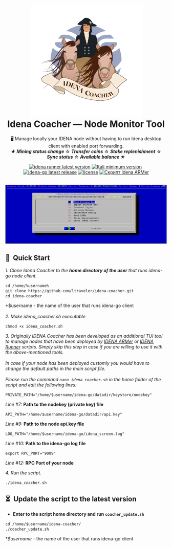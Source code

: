 <h1 align="center">
  <img width="350px" alt="Idena Coacher Node Monitor Tool" Title="IDENA Coacher - Node Monitor Tool" src="https://raw.githubusercontent.com/ltraveler/ltraveler/main/images/idena_coacher.png"><br/>
  Idena Coacher — Node Monitor Tool
</h1>
<p align="center">🖥️ Manage locally your IDENA node without having to run Idena desktop client with enabled port forwarding.<br> <b><i>★ Mining status change</i></b> ☆ <b><i>Transfer coins</i></b> ☆ <b><i>Stake replenishment</i></b> ☆ <b><i>Sync status</i></b> ☆ <b><i>Available balance ★</i></b></p>

<p align="center"><a href="https://github.com/ltraveler/idena-coacher/releases/latest" target="_blank"><img src="https://img.shields.io/github/v/release/ltraveler/idena-coacher?style=for-the-badge&logo=none" alt="idena runner latest version" /></a>&nbsp;<a href="https://wiki.ubuntu.com/FocalFossa/ReleaseNotes" target="_blank"><img src="https://img.shields.io/badge/Kali-20.04(LTS)+-00ADD8?style=for-the-badge&logo=none" alt="Kali minimum version" /></a>&nbsp;<a href="https://github.com/ltraveler/idena-runner/blob/main/CHANGELOG.md" target="_blank"><img src="https://img.shields.io/badge/Build-Stable-success?style=for-the-badge&logo=none" alt="idena-go latest release" /></a>&nbsp;<a href="https://www.gnu.org/licenses/quick-guide-gplv3.html" target="_blank"><img src="https://img.shields.io/badge/license-GPL3.0-red?style=for-the-badge&logo=none" alt="license" /></a>&nbsp;<a href="https://github.com/ltraveler/idena-coacher/blob/main/README.ru-RU.md" target="_blank"><img src="https://img.shields.io/badge/readme-РУССКИЙ-orange?style=for-the-badge&logo=none" alt="Скрипт Idena ARMer" /></a></p>

<p align="center"><br>
  <img alt="Idena Coacher Node Monitor Tool" Title="IDENA Coacher - User Interface" src="https://raw.githubusercontent.com/ltraveler/ltraveler/main/images/IDENA_Coacher_Monitor_Tool_UI.jpg">
</p>

## 🚀&nbsp; Quick Start
*1. Clone Idena Coacher to the **home directory of the user** that runs idena-go node client.*
```
cd /home/%username%
git clone https://github.com/ltraveler/idena-coacher.git
cd idena-coacher
```
*$username - the name of the user that runs idena-go client<br><br>
*2. Make idena_coacher.sh executable*
```
chmod +x idena_coacher.sh
```
*3. Originally IDENA Coacher has been developed as an additional TUI tool to manage nodes that have been deployed by [IDENA ARMer](https://github.com/ltraveler/idena-armer) or [IDENA Runner](https://github.com/ltraveler/idena-runner) scripts. Simply skip this step in case if you are willing to use it with the above-mentioned tools.<br><br>
In case if your node has been deployed customly you would have to change the default paths in the main script file.<br><br>
Please run the command `nano idena_coacher.sh` in the home folder of the script and edit the following lines:*
```
PRIVATE_PATH="/home/$username/idena-go/datadir/keystore/nodekey"
```
*Line #7:* **Path to the nodekey (private key) file**
```
API_PATH="/home/$username/idena-go/datadir/api.key"
```
*Line #9:* **Path to the node api.key file**
```
LOG_PATH="/home/$username/idena-go/idena_screen.log"
```
*Line #10:* **Path to the idena-go log file**
```
export RPC_PORT="9009"
```
*Line #12:* **RPC Port of your node**

*4. Run the script.*
```
./idena_coacher.sh
```
## ⏳&nbsp; Update the script to the latest version

* **Enter to the script home directory and run `coacher_update.sh`**
```
cd /home/$username/idena-coacher/
./coacher_update.sh
```
**$username* - the name of the user that runs idena-go client
